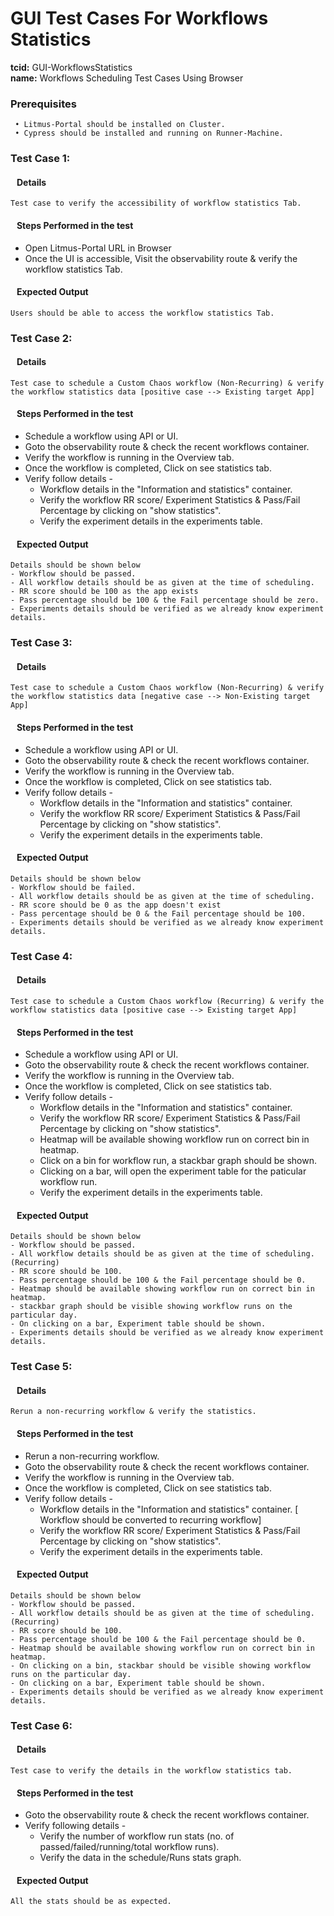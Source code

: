 # GUI Test Cases For Workflows Statistics

<b>tcid:</b> GUI-WorkflowsStatistics <br>
<b>name:</b> Workflows Scheduling Test Cases Using Browser<br>

### Prerequisites

     • Litmus-Portal should be installed on Cluster.
     • Cypress should be installed and running on Runner-Machine.

### Test Case 1:

#### &nbsp;&nbsp;&nbsp;Details

    Test case to verify the accessibility of workflow statistics Tab.

#### &nbsp;&nbsp;&nbsp;Steps Performed in the test

- Open Litmus-Portal URL in Browser
- Once the UI is accessible, Visit the observability route & verify the workflow statistics Tab.

#### &nbsp;&nbsp;&nbsp;Expected Output

    Users should be able to access the workflow statistics Tab.

### Test Case 2:

#### &nbsp;&nbsp;&nbsp;Details

    Test case to schedule a Custom Chaos workflow (Non-Recurring) & verify the workflow statistics data [positive case --> Existing target App]

#### &nbsp;&nbsp;&nbsp;Steps Performed in the test

- Schedule a workflow using API or UI.
- Goto the observability route & check the recent workflows container.
- Verify the workflow is running in the Overview tab.
- Once the workflow is completed, Click on see statistics tab.
- Verify follow details -
  - Workflow details in the "Information and statistics" container.
  - Verify the workflow RR score/ Experiment Statistics & Pass/Fail Percentage by clicking on "show statistics".
  - Verify the experiment details in the experiments table.

#### &nbsp;&nbsp;&nbsp;Expected Output

    Details should be shown below
    - Workflow should be passed.
    - All workflow details should be as given at the time of scheduling.
    - RR score should be 100 as the app exists
    - Pass percentage should be 100 & the Fail percentage should be zero.
    - Experiments details should be verified as we already know experiment details.

### Test Case 3:

#### &nbsp;&nbsp;&nbsp;Details

    Test case to schedule a Custom Chaos workflow (Non-Recurring) & verify the workflow statistics data [negative case --> Non-Existing target App]

#### &nbsp;&nbsp;&nbsp;Steps Performed in the test

- Schedule a workflow using API or UI.
- Goto the observability route & check the recent workflows container.
- Verify the workflow is running in the Overview tab.
- Once the workflow is completed, Click on see statistics tab.
- Verify follow details -
  - Workflow details in the "Information and statistics" container.
  - Verify the workflow RR score/ Experiment Statistics & Pass/Fail Percentage by clicking on "show statistics".
  - Verify the experiment details in the experiments table.

#### &nbsp;&nbsp;&nbsp;Expected Output

    Details should be shown below
    - Workflow should be failed.
    - All workflow details should be as given at the time of scheduling.
    - RR score should be 0 as the app doesn't exist
    - Pass percentage should be 0 & the Fail percentage should be 100.
    - Experiments details should be verified as we already know experiment details.

### Test Case 4:

#### &nbsp;&nbsp;&nbsp;Details

    Test case to schedule a Custom Chaos workflow (Recurring) & verify the workflow statistics data [positive case --> Existing target App]

#### &nbsp;&nbsp;&nbsp;Steps Performed in the test

- Schedule a workflow using API or UI.
- Goto the observability route & check the recent workflows container.
- Verify the workflow is running in the Overview tab.
- Once the workflow is completed, Click on see statistics tab.
- Verify follow details -
  - Workflow details in the "Information and statistics" container.
  - Verify the workflow RR score/ Experiment Statistics & Pass/Fail Percentage by clicking on "show statistics".
  - Heatmap will be available showing workflow run on correct bin in heatmap.
  - Click on a bin for workflow run, a stackbar graph should be shown.
  - Clicking on a bar, will open the experiment table for the paticular workflow run.
  - Verify the experiment details in the experiments table.

#### &nbsp;&nbsp;&nbsp;Expected Output

    Details should be shown below
    - Workflow should be passed.
    - All workflow details should be as given at the time of scheduling. (Recurring)
    - RR score should be 100.
    - Pass percentage should be 100 & the Fail percentage should be 0.
    - Heatmap should be available showing workflow run on correct bin in heatmap.
    - stackbar graph should be visible showing workflow runs on the particular day.
    - On clicking on a bar, Experiment table should be shown.
    - Experiments details should be verified as we already know experiment details.

### Test Case 5:

#### &nbsp;&nbsp;&nbsp;Details

    Rerun a non-recurring workflow & verify the statistics.

#### &nbsp;&nbsp;&nbsp;Steps Performed in the test

- Rerun a non-recurring workflow.
- Goto the observability route & check the recent workflows container.
- Verify the workflow is running in the Overview tab.
- Once the workflow is completed, Click on see statistics tab.
- Verify follow details -
  - Workflow details in the "Information and statistics" container.
    [ Workflow should be converted to recurring workflow]
  - Verify the workflow RR score/ Experiment Statistics & Pass/Fail Percentage by clicking on "show statistics".
  - Verify the experiment details in the experiments table.

#### &nbsp;&nbsp;&nbsp;Expected Output

    Details should be shown below
    - Workflow should be passed.
    - All workflow details should be as given at the time of scheduling. (Recurring)
    - RR score should be 100.
    - Pass percentage should be 100 & the Fail percentage should be 0.
    - Heatmap should be available showing workflow run on correct bin in heatmap.
    - On clicking on a bin, stackbar should be visible showing workflow runs on the particular day.
    - On clicking on a bar, Experiment table should be shown.
    - Experiments details should be verified as we already know experiment details.

### Test Case 6:

#### &nbsp;&nbsp;&nbsp;Details

    Test case to verify the details in the workflow statistics tab.

#### &nbsp;&nbsp;&nbsp;Steps Performed in the test

- Goto the observability route & check the recent workflows container.
- Verify following details -
  - Verify the number of workflow run stats (no. of passed/failed/running/total workflow runs).
  - Verify the data in the schedule/Runs stats graph.

#### &nbsp;&nbsp;&nbsp;Expected Output

    All the stats should be as expected.
